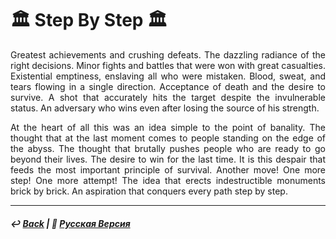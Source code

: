 # 🏛️ Step By Step 🏛️
<p align="justify">Greatest achievements and crushing defeats. The dazzling radiance of the right decisions. Minor fights and battles that were won with great casualties. Existential emptiness, enslaving all who were mistaken. Blood, sweat, and tears flowing in a single direction. Acceptance of death and the desire to survive. A shot that accurately hits the target despite the invulnerable status. An adversary who wins even after losing the source of his strength.</p>

<p align="justify">At the heart of all this was an idea simple to the point of banality. The thought that at the last moment comes to people standing on the edge of the abyss. The thought that brutally pushes people who are ready to go beyond their lives. The desire to win for the last time. It is this despair that feeds the most important principle of survival. Another move! One more step! One more attempt! The idea that erects indestructible monuments brick by brick. An aspiration that conquers every path step by step.</p>

***

##### ↩️ [Back](index.md) | 🌻 [Русская Версия](step_by_step-2.md)
